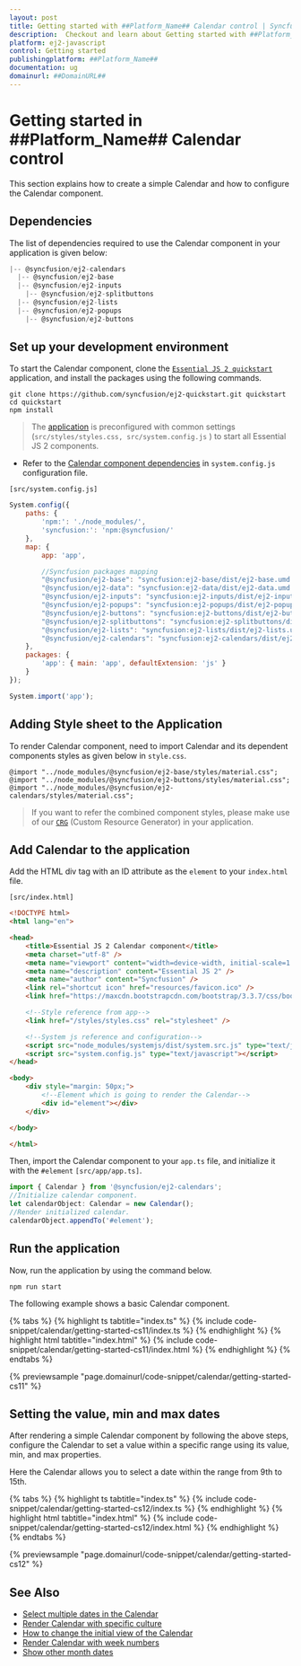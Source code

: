 ```yaml
---
layout: post
title: Getting started with ##Platform_Name## Calendar control | Syncfusion
description:  Checkout and learn about Getting started with ##Platform_Name## Calendar control of Syncfusion Essential JS 2 and more details.
platform: ej2-javascript
control: Getting started 
publishingplatform: ##Platform_Name##
documentation: ug
domainurl: ##DomainURL##
---
```


# Getting started in ##Platform_Name## Calendar control

This section explains how to create a simple Calendar and how to configure the Calendar component.

## Dependencies

The list of dependencies required to use the Calendar component in your application is given below:

```javascript
|-- @syncfusion/ej2-calendars
  |-- @syncfusion/ej2-base
  |-- @syncfusion/ej2-inputs
    |-- @syncfusion/ej2-splitbuttons
  |-- @syncfusion/ej2-lists
  |-- @syncfusion/ej2-popups
    |-- @syncfusion/ej2-buttons
```

## Set up your development environment

To start the Calendar component, clone the [`Essential JS 2 quickstart`](https://github.com/syncfusion/ej2-quickstart.git) application, and install the packages using the following commands.

```
git clone https://github.com/syncfusion/ej2-quickstart.git quickstart
cd quickstart
npm install
```

> The [application](https://github.com/syncfusion/ej2-quickstart.git) is preconfigured with common settings (`src/styles/styles.css, src/system.config.js` ) to start all Essential JS 2 components.

* Refer to the [Calendar component dependencies](./getting-started#dependencies) in `system.config.js` configuration file.

`[src/system.config.js]`

```js
System.config({
    paths: {
        'npm:': './node_modules/',
        'syncfusion:': 'npm:@syncfusion/'
    },
    map: {
        app: 'app',

        //Syncfusion packages mapping
        "@syncfusion/ej2-base": "syncfusion:ej2-base/dist/ej2-base.umd.min.js",
        "@syncfusion/ej2-data": "syncfusion:ej2-data/dist/ej2-data.umd.min.js",
        "@syncfusion/ej2-inputs": "syncfusion:ej2-inputs/dist/ej2-inputs.umd.min.js",
        "@syncfusion/ej2-popups": "syncfusion:ej2-popups/dist/ej2-popups.umd.min.js",
        "@syncfusion/ej2-buttons": "syncfusion:ej2-buttons/dist/ej2-buttons.umd.min.js",
        "@syncfusion/ej2-splitbuttons": "syncfusion:ej2-splitbuttons/dist/ej2-splitbuttons.umd.min.js",
        "@syncfusion/ej2-lists": "syncfusion:ej2-lists/dist/ej2-lists.umd.min.js",
        "@syncfusion/ej2-calendars": "syncfusion:ej2-calendars/dist/ej2-calendars.umd.min.js",
    },
    packages: {
        'app': { main: 'app', defaultExtension: 'js' }
    }
});

System.import('app');
```

## Adding Style sheet to the Application

To render Calendar component, need to import Calendar and its dependent components styles as given below in `style.css`.

```
@import "../node_modules/@syncfusion/ej2-base/styles/material.css";
@import "../node_modules/@syncfusion/ej2-buttons/styles/material.css";
@import "../node_modules/@syncfusion/ej2-calendars/styles/material.css";
```

> If you want to refer the combined component styles, please make use of our [`CRG`](https://crg.syncfusion.com/) (Custom Resource Generator) in your application.

## Add Calendar to the application

Add the HTML div tag with an ID attribute as the `element` to your `index.html` file.

`[src/index.html]`

```html
<!DOCTYPE html>
<html lang="en">

<head>
    <title>Essential JS 2 Calendar component</title>
    <meta charset="utf-8" />
    <meta name="viewport" content="width=device-width, initial-scale=1.0, user-scalable=no" />
    <meta name="description" content="Essential JS 2" />
    <meta name="author" content="Syncfusion" />
    <link rel="shortcut icon" href="resources/favicon.ico" />
    <link href="https://maxcdn.bootstrapcdn.com/bootstrap/3.3.7/css/bootstrap.min.css" rel="stylesheet" />

    <!--Style reference from app-->
    <link href="/styles/styles.css" rel="stylesheet" />

    <!--System js reference and configuration-->
    <script src="node_modules/systemjs/dist/system.src.js" type="text/javascript"></script>
    <script src="system.config.js" type="text/javascript"></script>
</head>

<body>
    <div style="margin: 50px;">
        <!--Element which is going to render the Calendar-->
        <div id="element"></div>
    </div>

</body>

</html>
```

Then, import the Calendar component to your `app.ts` file, and initialize it with the `#element`
`[src/app/app.ts]`.

```ts
import { Calendar } from '@syncfusion/ej2-calendars';
//Initialize calendar component.
let calendarObject: Calendar = new Calendar();
//Render initialized calendar.
calendarObject.appendTo('#element');
```

## Run the application

Now, run the application by using the command below.

```
npm run start
```

The following example shows a basic Calendar component.

{% tabs %}
{% highlight ts tabtitle="index.ts" %}
{% include code-snippet/calendar/getting-started-cs11/index.ts %}
{% endhighlight %}
{% highlight html tabtitle="index.html" %}
{% include code-snippet/calendar/getting-started-cs11/index.html %}
{% endhighlight %}
{% endtabs %}
          
{% previewsample "page.domainurl/code-snippet/calendar/getting-started-cs11" %}

## Setting the value, min and max dates

After rendering a simple Calendar component by following the above steps, configure the Calendar to set a value within a specific range using its value, min, and max properties.

Here the Calendar allows you to select a date within the range from 9th to 15th.

{% tabs %}
{% highlight ts tabtitle="index.ts" %}
{% include code-snippet/calendar/getting-started-cs12/index.ts %}
{% endhighlight %}
{% highlight html tabtitle="index.html" %}
{% include code-snippet/calendar/getting-started-cs12/index.html %}
{% endhighlight %}
{% endtabs %}
          
{% previewsample "page.domainurl/code-snippet/calendar/getting-started-cs12" %}

## See Also

* [Select multiple dates in the Calendar](./multi-select)
* [Render Calendar with specific culture](./globalization)
* [How to change the initial view of the Calendar](./calendar-views)
* [Render Calendar with week numbers](./how-to/render-the-calendar-with-week-numbers)
* [Show other month dates](./how-to/show-dates-of-other-months)
